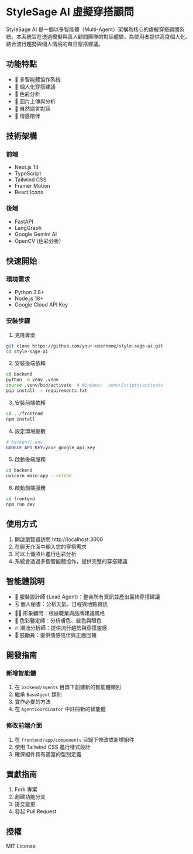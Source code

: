 # StyleSage AI 虛擬穿搭顧問

StyleSage AI 是一個以多智能體（Multi-Agent）架構為核心的虛擬穿搭顧問系統。本系統旨在透過模擬與真人顧問團隊的對話體驗，為使用者提供高度個人化、結合流行趨勢與個人情境的每日穿搭建議。

## 功能特點

- 🤖 多智能體協作系統
- 👔 個人化穿搭建議
- 🎨 色彩分析
- 📸 圖片上傳與分析
- 💬 自然語言對話
- 🌟 情感陪伴

## 技術架構

### 前端
- Next.js 14
- TypeScript
- Tailwind CSS
- Framer Motion
- React Icons

### 後端
- FastAPI
- LangGraph
- Google Gemini AI
- OpenCV (色彩分析)

## 快速開始

### 環境需求
- Python 3.8+
- Node.js 18+
- Google Cloud API Key

### 安裝步驟

1. 克隆專案
```bash
git clone https://github.com/your-username/style-sage-ai.git
cd style-sage-ai
```

2. 安裝後端依賴
```bash
cd backend
python -m venv .venv
source .venv/bin/activate  # Windows: .venv\Scripts\activate
pip install -r requirements.txt
```

3. 安裝前端依賴
```bash
cd ../frontend
npm install
```

4. 設定環境變數
```bash
# backend/.env
GOOGLE_API_KEY=your_google_api_key
```

5. 啟動後端服務
```bash
cd backend
uvicorn main:app --reload
```

6. 啟動前端服務
```bash
cd frontend
npm run dev
```

## 使用方式

1. 開啟瀏覽器訪問 http://localhost:3000
2. 在聊天介面中輸入您的穿搭需求
3. 可以上傳照片進行色彩分析
4. 系統會透過多個智能體協作，提供完整的穿搭建議

## 智能體說明

- 👗 服裝設計師 (Lead Agent)：整合所有資訊並產出最終穿搭建議
- 🗓 個人秘書：分析天氣、日程與地點資訊
- 🧍‍♀️ 形象顧問：根據職業與品牌建議風格
- 🎨 色彩鑒定師：分析膚色、髮色與眼色
- 🔥 潮流分析師：提供流行趨勢與穿搭靈感
- 💬 鼓勵員：提供情感陪伴與正面回饋

## 開發指南

### 新增智能體
1. 在 `backend/agents` 目錄下創建新的智能體類別
2. 繼承 `BaseAgent` 類別
3. 實作必要的方法
4. 在 `AgentCoordinator` 中註冊新的智能體

### 修改前端介面
1. 在 `frontend/app/components` 目錄下修改或新增組件
2. 使用 Tailwind CSS 進行樣式設計
3. 確保組件具有適當的型別定義

## 貢獻指南

1. Fork 專案
2. 創建功能分支
3. 提交變更
4. 發起 Pull Request

## 授權

MIT License
